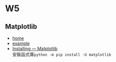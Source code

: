 # W5
## Matplotlib
+ [home](https://matplotlib.org/stable/index.html)
+ [example](https://matplotlib.org/stable/gallery/index.html)
+ [Installing — Matplotlib](https://matplotlib.org/stable/users/installing.html)  
安裝函式庫`python -m pip install -U matplotlib`  
